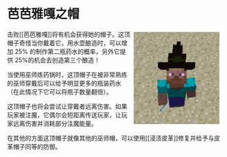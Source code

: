 # 芭芭雅嘎之帽

<div style="width:500px;">
<img src="/images/Items/babahat.png" align="right" width="200" hspace="5" vspace="5" />
  <p>击败[[芭芭雅嘎]]将有机会获得她的帽子。这顶帽子奇怪当你戴着它，用水壶酿造时，可以增加 25% 的制作第二瓶药水的概率，另外它提供 25%的机会去创造第三个酿造！</p>

  <p>当使用巫师炼药锅时，这顶帽子在被非常熟练的巫师穿戴后可以给予明显更多的瓶装药水（在此情况下它可以将瓶子数量翻倍）。</p>

  <p>这顶帽子也将会尝试让穿戴者远离伤害。如果玩家被注魔，它偶尔会短距离传送玩家，让玩家远离伤害并消耗部分注魔能量。</p>

  <p>在其他的方面这顶帽子就像其他的巫师帽，可以使用[[浸渍皮革]]修复并给予与皮革帽子同等的防御。</p>
</div>
